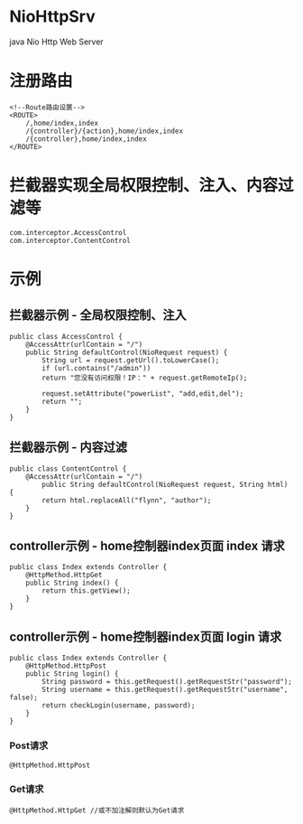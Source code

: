 # NioHttpSrv
java Nio Http Web Server

# 注册路由

    <!--Route路由设置-->
    <ROUTE>
        /,home/index,index
        /{controller}/{action},home/index,index
        /{controller},home/index,index
    </ROUTE>

# 拦截器实现全局权限控制、注入、内容过滤等

    com.interceptor.AccessControl
    com.interceptor.ContentControl

# 示例

## 拦截器示例 - 全局权限控制、注入

    public class AccessControl {
        @AccessAttr(urlContain = "/")
        public String defaultControl(NioRequest request) {
            String url = request.getUrl().toLowerCase();
            if (url.contains("/admin"))
            return "您没有访问权限！IP：" + request.getRemoteIp();

            request.setAttribute("powerList", "add,edit,del");
            return "";
        }
    }

## 拦截器示例 - 内容过滤

    public class ContentControl {
        @AccessAttr(urlContain = "/")
            public String defaultControl(NioRequest request, String html) {
            return html.replaceAll("flynn", "author");
        }
    }

## controller示例 - home控制器index页面 index 请求

    public class Index extends Controller {
        @HttpMethod.HttpGet
        public String index() {
            return this.getView();
        }
    }

## controller示例 - home控制器index页面 login 请求

    public class Index extends Controller {
        @HttpMethod.HttpPost
        public String login() {
            String password = this.getRequest().getRequestStr("password");
            String username = this.getRequest().getRequestStr("username", false);
            return checkLogin(username, password);
        }
    }

### Post请求

    @HttpMethod.HttpPost

### Get请求

    @HttpMethod.HttpGet //或不加注解则默认为Get请求
